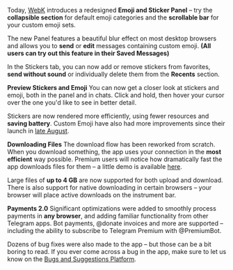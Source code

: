Today, [WebK](https://web.luojk.eu.org/k) introduces a redesigned **Emoji and Sticker Panel** – try the **collapsible section** for default emoji categories and the **scrollable bar** for your custom emoji sets.

The new Panel features a beautiful blur effect on most desktop browsers and allows you to **send** or **edit** messages containing custom emoji. __(All users can try out this feature in their Saved Messages)__ 

In the Stickers tab, you can now add or remove stickers from favorites, **send without sound** or individually delete them from the __Recents__ section. 

**Preview Stickers and Emoji**
You can now get a closer look at stickers and emoji, both in the panel and in chats. Click and hold, then hover your cursor over the one you'd like to see in better detail.

Stickers are now rendered more efficiently, using fewer resources and **saving battery**. Custom Emoji have also had more improvements since their launch in [late August](https://t.me/WebK_en/7).

**Downloading Files**
The download flow has been reworked from scratch. When you download something, the app uses your connection in the **most efficient** way possible. Premium users will notice how dramatically fast the app downloads files for them – a little demo is available [here](https://t.me/WebK_en/7?comment=531).

Large files of **up to 4 GB** are now supported for both upload and download. There is also support for native downloading in certain browsers – your browser will place active downloads on the instrument bar. 

**Payments 2.0**
Significant optimizations were added to smoothly process payments in **any browser**, and adding familiar functionality from other Telegram apps. Bot payments, @donate invoices and more are supported – including the ability to subscribe to Telegram Premium with @PremiumBot.

Dozens of bug fixes were also made to the app – but those can be a bit boring to read. If you ever come across a bug in the app, make sure to let us know on the [Bugs and Suggestions Platform](https://bugs.telegram.org/?tag_ids=40&type=issues&sort=time).
